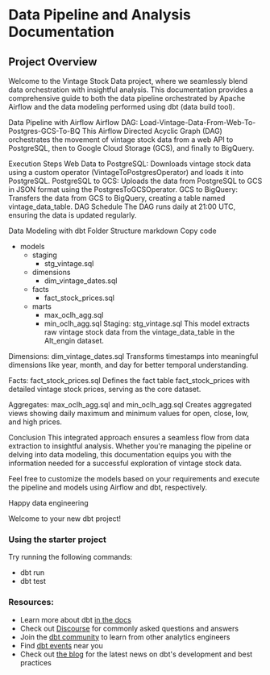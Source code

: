 # Data Pipeline and Analysis Documentation

## Project Overview
Welcome to the Vintage Stock Data project, where we seamlessly blend data orchestration with insightful analysis. This documentation provides a comprehensive guide to both the data pipeline orchestrated by Apache Airflow and the data modeling performed using dbt (data build tool).

Data Pipeline with Airflow
Airflow DAG: Load-Vintage-Data-From-Web-To-Postgres-GCS-To-BQ
This Airflow Directed Acyclic Graph (DAG) orchestrates the movement of vintage stock data from a web API to PostgreSQL, then to Google Cloud Storage (GCS), and finally to BigQuery.

Execution Steps
Web Data to PostgreSQL: Downloads vintage stock data using a custom operator (VintageToPostgresOperator) and loads it into PostgreSQL.
PostgreSQL to GCS: Uploads the data from PostgreSQL to GCS in JSON format using the PostgresToGCSOperator.
GCS to BigQuery: Transfers the data from GCS to BigQuery, creating a table named vintage_data_table.
DAG Schedule
The DAG runs daily at 21:00 UTC, ensuring the data is updated regularly.

Data Modeling with dbt
Folder Structure
markdown
Copy code
- models
  - staging
    - stg_vintage.sql
  - dimensions
    - dim_vintage_dates.sql
  - facts
    - fact_stock_prices.sql
  - marts
    - max_oclh_agg.sql
    - min_oclh_agg.sql
Staging: stg_vintage.sql
This model extracts raw vintage stock data from the vintage_data_table in the Alt_engin dataset.

Dimensions: dim_vintage_dates.sql
Transforms timestamps into meaningful dimensions like year, month, and day for better temporal understanding.

Facts: fact_stock_prices.sql
Defines the fact table fact_stock_prices with detailed vintage stock prices, serving as the core dataset.

Aggregates: max_oclh_agg.sql and min_oclh_agg.sql
Creates aggregated views showing daily maximum and minimum values for open, close, low, and high prices.

Conclusion
This integrated approach ensures a seamless flow from data extraction to insightful analysis. Whether you're managing the pipeline or delving into data modeling, this documentation equips you with the information needed for a successful exploration of vintage stock data.

Feel free to customize the models based on your requirements and execute the pipeline and models using Airflow and dbt, respectively.

Happy data engineering








Welcome to your new dbt project!

### Using the starter project

Try running the following commands:
- dbt run
- dbt test


### Resources:
- Learn more about dbt [in the docs](https://docs.getdbt.com/docs/introduction)
- Check out [Discourse](https://discourse.getdbt.com/) for commonly asked questions and answers
- Join the [dbt community](https://getdbt.com/community) to learn from other analytics engineers
- Find [dbt events](https://events.getdbt.com) near you
- Check out [the blog](https://blog.getdbt.com/) for the latest news on dbt's development and best practices
